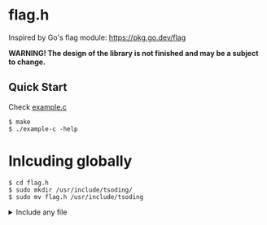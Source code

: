 # flag.h

Inspired by Go's flag module: https://pkg.go.dev/flag

**WARNING! The design of the library is not finished and may be a subject to change.**

## Quick Start

Check [example.c](./example.c)

```console
$ make
$ ./example-c -help
```

# Inlcuding globally

```
$ cd flag.h
$ sudo mkdir /usr/include/tsoding/
$ sudo mv flag.h /usr/include/tsoding
```
<details>
  <summary>Include any file</summary>
  <h1> Include any file </h1>
  <h3> usually the include file is located at </h3>
<pre>
/usr/include
</pre>
<h3> if you need to include a file lets say the glad extension loader that nobody uses because glew exists </h3>
  <h3> the  <pre> /usr/include</pre> directory is owned by root so to move the glad folder from your <pre> HOME/Downloads/Glad/Glad </pre> to the include folder </h3>
<h3> you would need to have root permissions, but today we have a tool called sudo that essentially goes heya um root gave him permissions </h3>
<h3> to do that. so we can write </h3>
<pre>
$ sudo mv ~/Downloads/Glad/Glad
[sudo] password for $USER:
$
</pre>
 <h3>
and bang you've just moved the Glad folder with glad.c/glad.h into the includes folder!
and now in your c file you can do 
#include<Glad/glad.h>
and it will work!
   </h3>
  </details>  
